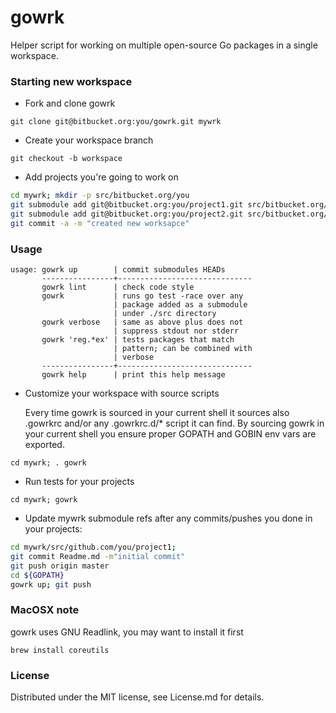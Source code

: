 gowrk
=====

Helper script for working on multiple open-source Go packages in a single
workspace.

### Starting new workspace

  * Fork and clone gowrk

  `git clone git@bitbucket.org:you/gowrk.git mywrk`

  * Create your workspace branch

  `git checkout -b workspace`

  * Add projects you're going to work on

```bash
cd mywrk; mkdir -p src/bitbucket.org/you
git submodule add git@bitbucket.org:you/project1.git src/bitbucket.org/you/project1
git submodule add git@bitbucket.org:you/project2.git src/bitbucket.org/you/project2
git commit -a -m "created new worksapce"
```

### Usage

```
usage: gowrk up        | commit submodules HEADs
       ----------------+------------------------------
       gowrk lint      | check code style
       gowrk           | runs go test -race over any
                       | package added as a submodule
                       | under ./src directory
       gowrk verbose   | same as above plus does not
                       | suppress stdout nor stderr
       gowrk 'reg.*ex' | tests packages that match
                       | pattern; can be combined with
                       | verbose
       ----------------+------------------------------
       gowrk help      | print this help message
```

  * Customize your workspace with source scripts

    Every time gowrk is sourced in your current shell it sources
    also .gowrkrc and/or any .gowrkrc.d/* script it can find. By
    sourcing gowrk in your current shell you ensure proper GOPATH
    and GOBIN env vars are exported.

  `cd mywrk; . gowrk`

  * Run tests for your projects

  `cd mywrk; gowrk`

  * Update mywrk submodule refs after any commits/pushes you done
    in your projects:

```bash
cd mywrk/src/github.com/you/project1;
git commit Readme.md -m"initial commit"
git push origin master
cd ${GOPATH}
gowrk up; git push
```

### MacOSX note

  gowrk uses GNU Readlink, you may want to install it first

```
brew install coreutils
```

### License

Distributed under the MIT license, see License.md for details.

